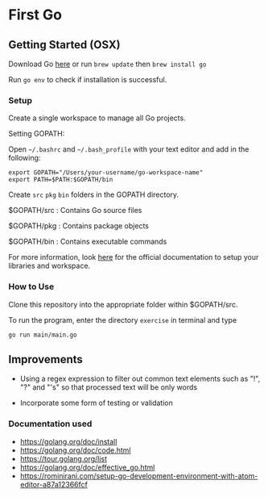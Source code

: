 # First Go


## Getting Started (OSX)

Download Go [here](https://golang.org/dl/) or run
```brew update``` then
```brew install go```

Run ```go env``` to check if installation is successful.

### Setup

Create a single workspace to manage all Go projects.

Setting GOPATH:

Open ```~/.bashrc``` and ```~/.bash_profile``` with your text editor and add in the following:

```
export GOPATH="/Users/your-username/go-workspace-name"
export PATH=$PATH:$GOPATH/bin
```

Create ```src``` ```pkg``` ```bin``` folders in the GOPATH directory.

$GOPATH/src : Contains Go source files

$GOPATH/pkg : Contains package objects

$GOPATH/bin : Contains executable commands

For more information, look [here](https://golang.org/doc/code.html#Workspaces) for the official documentation to setup your libraries and workspace.


### How to Use

Clone this repository into the appropriate folder within $GOPATH/src.

To run the program, enter the directory ```exercise``` in terminal and type
```
go run main/main.go
```

## Improvements

* Using a regex expression to filter out common text elements such as "!", "?" and "'s" so that processed text will be only words

* Incorporate some form of testing or validation

### Documentation used
* https://golang.org/doc/install
* https://golang.org/doc/code.html
* https://tour.golang.org/list
* https://golang.org/doc/effective_go.html
* https://rominirani.com/setup-go-development-environment-with-atom-editor-a87a12366fcf
